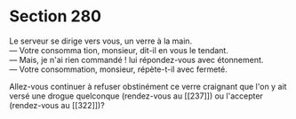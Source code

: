 # Section 280

Le serveur se dirige vers vous, un verre à la main.  
— Votre consomma tion, monsieur, dit-il en vous le tendant.  
— Mais, je n'ai rien commandé ! lui répondez-vous avec étonnement.  
— Votre consommation, monsieur, répète-t-il avec fermeté.

Allez-vous continuer à refuser obstinément ce verre craignant que l'on y ait versé une drogue quelconque (rendez-vous au [[237]]) ou l'accepter (rendez-vous au [[322]])?